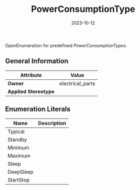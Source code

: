 ﻿---
title: PowerConsumptionType
toc: false
type: specs
date: "2023-10-12"
draft: false
specification: VEC
version: 2.1.0
documentType: "Recommendation"
elementType: Class
classes:
  - PowerConsumptionType
menu_name: vec-2.1.0
---
OpenEnumeration for predefined <i>PowerConsumptionTypes.</i>

## General Information

| Attribute               | Value |
|-------------------------|-------|
| **Owner**               | electrical_parts |
| **Applied Stereotype**  |   |

## Enumeration Literals
| Name          | **Description** |
|---------------|-----------------|
| Typical |  |
| Standby |  |
| Minimum |  |
| Maximum |  |
| Sleep |  |
| DeepSleep |  |
| StartStop |  |
